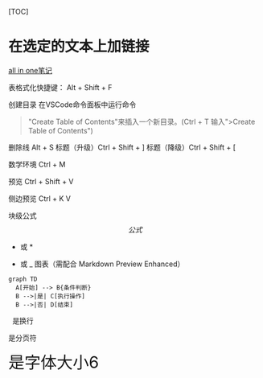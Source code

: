 [TOC]

# 在选定的文本上加链接
[all in one笔记](https://blog.winnietech.cn/2023/09/22/Markdown_All_in_One%E5%B8%B8%E7%94%A8%E6%93%8D%E4%BD%9C%E6%B1%87%E6%80%BB/)

表格式化快捷键： Alt + Shift + F

创建目录 
在VSCode命令面板中运行命令
>  "Create Table of Contents"来插入一个新目录。(Ctrl + T 输入">Create Table of Contents")

删除线 Alt + S
标题（升级）Ctrl + Shift + ]
标题（降级）Ctrl + Shift + [

数学环境 Ctrl + M

预览 Ctrl + Shift + V

侧边预览 Ctrl + K V

块级公式 $$公式$$
- 或 *
* 或 _
图表（需配合 Markdown Preview Enhanced）
```mermaid
graph TD
  A[开始] --> B{条件判断}
  B -->|是| C[执行操作]
  B -->|否| D[结束]
```


&nbsp;  是换行

<div STYLE="page-break-after: always;"></div>  
是分页符

<font size=6> 是字体大小6 </font>
